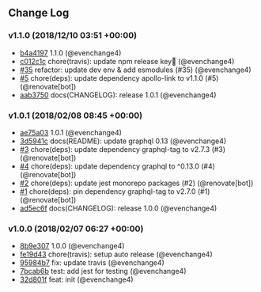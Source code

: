 ## Change Log

### v1.1.0 (2018/12/10 03:51 +00:00)

- [b4a4197](https://github.com/evenchange4/apollo-link-log/commit/b4a4197e6a1780da8ff83919b42c684a82ceee63) 1.1.0 (@evenchange4)
- [c012c1c](https://github.com/evenchange4/apollo-link-log/commit/c012c1c7e194e05c9c5e0a85b7926f7996651597) chore(travis): update npm release key (@evenchange4)
- [#35](https://github.com/evenchange4/apollo-link-log/pull/35) refactor: update dev env & add esmodules (#35) (@evenchange4)
- [#5](https://github.com/evenchange4/apollo-link-log/pull/5) chore(deps): update dependency apollo-link to v1.1.0 (#5) (@renovate[bot])
- [aab3750](https://github.com/evenchange4/apollo-link-log/commit/aab37502d51355305a366f1534267c2bff54f7e1) docs(CHANGELOG): release 1.0.1 (@evenchange4)

### v1.0.1 (2018/02/08 08:45 +00:00)

- [ae75a03](https://github.com/evenchange4/apollo-link-log/commit/ae75a03350077e7d9c673825fd21dc642f5edfa5) 1.0.1 (@evenchange4)
- [3d5941c](https://github.com/evenchange4/apollo-link-log/commit/3d5941c90361ac1ce3a9eadafa06d3ff0f149bb8) docs(README): update graphql 0.13 (@evenchange4)
- [#3](https://github.com/evenchange4/apollo-link-log/pull/3) chore(deps): update dependency graphql-tag to v2.7.3 (#3) (@renovate[bot])
- [#4](https://github.com/evenchange4/apollo-link-log/pull/4) chore(deps): update dependency graphql to ^0.13.0 (#4) (@renovate[bot])
- [#2](https://github.com/evenchange4/apollo-link-log/pull/2) chore(deps): update jest monorepo packages (#2) (@renovate[bot])
- [#1](https://github.com/evenchange4/apollo-link-log/pull/1) chore(deps): pin dependency graphql-tag to v2.7.0 (#1) (@renovate[bot])
- [ad5ec6f](https://github.com/evenchange4/apollo-link-log/commit/ad5ec6f8a9da5ddc4559e9af70976376746db3e5) docs(CHANGELOG): release 1.0.0 (@evenchange4)

### v1.0.0 (2018/02/07 06:27 +00:00)

- [8b9e307](https://github.com/evenchange4/apollo-link-log/commit/8b9e307ec9809a9a9c2e9970667467e1910d2466) 1.0.0 (@evenchange4)
- [fe19d43](https://github.com/evenchange4/apollo-link-log/commit/fe19d438bf303e021a06425636ae330f24708f2a) chore(travis): setup auto release (@evenchange4)
- [95984b7](https://github.com/evenchange4/apollo-link-log/commit/95984b7f0ca9927a26b6c5a7e4220f84dfa4a5ab) fix: update travis (@evenchange4)
- [7bcab6b](https://github.com/evenchange4/apollo-link-log/commit/7bcab6b1f9d097589cb131535c1af57286239925) test: add jest for testing (@evenchange4)
- [32d801f](https://github.com/evenchange4/apollo-link-log/commit/32d801fae6e2569ed55f6eb07d62e878d9685e91) feat: init (@evenchange4)
